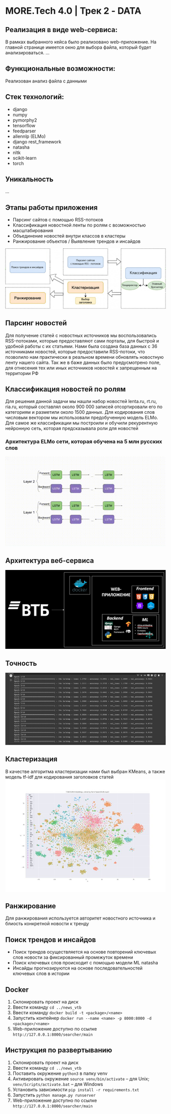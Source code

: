 # MORE.Tech 4.0 | Трек 2 - DATA

## Реализация в виде web-сервиса:

В рамках выбранного кейса было реализовано web-приложение. На главной странице имеется окно для выбора файла, который будет анализироваться. ...

## Функциональные возможности:

Реализован анализ файла с данными

## Стек технологий:

* django
* numpy
* pymorphy2
* tensorflow
* feedparser
* allennlp (ELMo)
* django rest_framework
* natasha
* nltk
* scikit-learn
* torch


## Уникальность
...

## Этапы работы приложения
* Парсинг сайтов с помощью RSS-потоков
* Классификация новостной ленты по ролям с возможностью масштабирования
* Объединение новостей внутри классов в кластеры
* Ранжирование объектов / Выявление трендов и инсайдов

![alt text](https://github.com/xakermonkey/news_vtb/blob/main/app.jpg?raw=true)

## Парсинг новостей 
Для получение статей с новостных источников мы воспользовались RSS-потоками, которые предоставляют сами порталы, 
для быстрой и удобной работы с их статьями. Нами была создана база данных с 36 источниками новостей, которые предоставили RSS-потоки, что позволило нам практически в реальном времени обновлять новостную 
ленту нашего сайта. Так же в баже данных было предусмотрено поле, для отнесения тех или иных источников новостей к запрещенным на территории РФ
## Классификация новостей по ролям
Для решения данной задачи мы нашли набор новостей lenta.ru, rt.ru, ria.ru, 
который составлял около 900 000 записей отсортировали его по категориям и разметили 
около 1500 данных.
Для кодирования слов числовым вектором мы использовали предобученную модель ELMo.
Для самое же классификации мы построили и обучили рекурентную нейронную сеть, которая предсказывала роли для новостей
### Архитектура ELMo сети, которая обучена на 5 млн русских слов
![alt text](https://github.com/xakermonkey/news_vtb/blob/main/arch.gif?raw=true)

## Архитектура веб-сервиса
![alt text](https://github.com/xakermonkey/news_vtb/blob/main/arhp.png?raw=true)

## Точность
![alt text](https://github.com/xakermonkey/news_vtb/blob/main/ex.jpeg?raw=true)

## Кластеризация
В качестве алгоритма кластеризации нами был выбран KMeans, а также модель tf-idf для кодирования заголовков статей
![alt text](https://github.com/xakermonkey/news_vtb/blob/main/klast.jpeg?raw=true)

## Ранжирование
Для ранжирования используется авторитет новостного источника и блиость конкретной новости к тренду

## Поиск трендов и инсайдов
* Поиск трендов осуществляется на основе повторений ключевых слов новости за фиксированный промежуток времени
* Поиск ключевых слов происходит с помощью модели ML natasha
* Инсайды прогнозируются на основе последовательностей ключевых слов в истории

## Docker
1. Склонировать проект на диск
4. Ввести команду `cd ../news_vtb`
5. Ввести команду `docker build -t <package>/<name>`
6. Запустить контейнер `docker run --name <name> -p 8000:8000 -d <package>/<name>`
7. Web-приложение доступно по ссылке `http://127.0.0.1:8000/searcher/main`

## Инструкция по развертыванию
1. Склонировать проект на диск
4. Ввести команду `cd ../news_vtb`
5. Поставить окружение `python3` в папку venv
6. Активировать окружение `source venv/bin/activate` – для Unix; `venv/Scripts/activate.bat` – для Windows
7. Установить зависимости `pip install -r requirements.txt`
8. Запустить `python manage.py runserver`
9. Web-приложение доступно по ссылке `http://127.0.0.1:8000/searcher/main`
